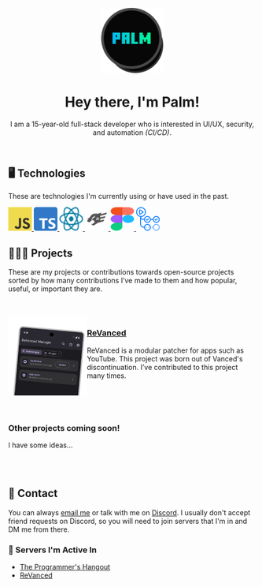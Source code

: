 <p align="center"><img width="25%" height="25%" alt="The Palm logo" src="assets/Hero.png" /></p>
<h1 align="center">Hey there, I'm Palm!</h1>
<p align="center">I am a 15-year-old full-stack developer who is interested in UI/UX, security, and automation <i>(CI/CD)</i>.</p>

<br />

## 🖥️ Technologies
These are technologies I'm currently using or have used in the past.

<a href="https://developer.mozilla.org/en-US/docs/Web/JavaScript">
    <img width="48px" height="48px" alt="The JavaScript logo" src="assets/technologies/JavaScript.png" />
</a>
<a href="https://www.typescriptlang.org">
    <img width="48px" height="48px" alt="The TypeScript logo" src="assets/technologies/TypeScript.png" />
</a>
<a href="https://react.dev/">
    <img width="48px" height="48px" alt="The React logo" src="assets/technologies/React.svg" />
</a>
<a href="https://fastify.io/">
    <img width="48px" height="48px" alt="The Fastify logo" src="assets/technologies/Fastify.svg" />
</a>
<a href="https://figma.com/">
    <img width="48px" height="48px" alt="The Figma logo" src="assets/technologies/Figma.svg" />
</a>
<a href="https://github.com/features/actions">
    <img width="48px" height="48px" alt="The GitHub Actions logo" src="assets/technologies/GitHubActions.svg" />
</a>

<br />

## 👨🏻‍💻 Projects

These are my projects or contributions towards open-source projects sorted by how many contributions I’ve made to them and how popular, useful, or important they are.

<br />
<br />

<img align="left" width="160px" height="160px" alt="ReVanced Manager application displayed on a hand-held device" src="assets/projects/ReVanced.png" />

### [ReVanced](https://github.com/revanced)
ReVanced is a modular patcher for apps such as YouTube. This project was born out of Vanced's discontinuation. I’ve contributed to this project many times.

<br />
<br />
<br />

### Other projects coming soon!
I have some ideas...

<br />
<br />


## 📄 Contact
You can always [email me](mailto:palmpasuthorn@gmail.com) or talk with me on [Discord](https://discord.com/users/629368283354628116). I usually don't accept friend requests on Discord, so you will need to join servers that I'm in and DM me from there.

### 💬 Servers I'm Active In
- [The Programmer's Hangout](https://discord.gg/programming)
- [ReVanced](https://discord.gg/revanced)

